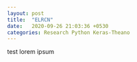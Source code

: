 ```yaml
---
layout: post
title:  "ELRCN"
date:   2020-09-26 21:03:36 +0530
categories: Research Python Keras-Theano
---	
```

test lorem ipsum
